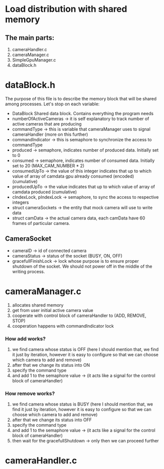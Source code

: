 # Load distribution with shared memory 

## The main parts: 
1) cameraHandler.c 
2) cameraManager.c 
3) SimpleGpuManager.c
4) dataBlock.h

# dataBlock.h
The purpose of this file is to describe the memory block that will be shared among processes.
Let's stop on each variable: 
* DataBlock Shared data block. Contains everything the program needs
* numberOfActiveCameras -> it is self explanatory to track number of active cameras that are producing
* commandType -> this is variable that cameraManager uses to signal cameraHandler (more on this further)
* commandIndicator -> this is semaphore to synchronize the access to commandType 
* produced -> semaphore, indicates number of produced data. Initially set to 0 
* consumed -> semaphore, indicates number of consumed data. Initially set to 20 (MAX_CAM_NUMBER * 2)
* consumedUpTo -> the value of this integer indicates that up to which value of array of camdata gpu already consumed (encoded) (cumulative)
* producedUpTo -> the value indicates that up to which value of array of camdata produced (cumulative)
* cIndexLock, pIndexLock -> semaphore, to sync the access to respective integers
* struct cameraSockets -> the entity that mock camera will use to write data 
* struct camData -> the actual camera data, each camData have 60 frames of particular camera. 

## CameraSocket
* cameraID -> id of connected camera 
* cameraStatus -> status of the socket (BUSY, ON, OFF)
* gracefullFinishLock -> lock whose purpose is to ensure proper shutdown of the socket. We should not power off in the middle of the writing process. 

# cameraManager.c 
1) allocates shared memory 
2) get from user initial active camera value 
3) cooperate with control block of cameraHandler to (ADD, REMOVE, STOP)
4) cooperation happens with commandIndicator lock 

### How add works? 
1) we find camera whose status is OFF (here I should mention that, we find it just by iteration, however it is easy to configure so that we can choose which camera to add and remove)
2) after that we change its status into ON
3) specify the command type
4) and add 1 to the semaphore value -> (it acts like a signal for the control block of cameraHandler)

### How remove works? 
1) we find camera whose status is BUSY (here I should mention that, we find it just by iteration, however it is easy to configure so that we can choose which camera to add and remove)
2) after that we change its status into OFF
3) specify the command type
4) and add 1 to the semaphore value -> (it acts like a signal for the control block of cameraHandler)
5) then wait for the gracefullShutdown -> only then we can proceed further

# cameraHandler.c 

